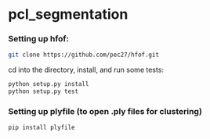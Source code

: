 # pcl_segmentation

### Setting up hfof:

```bash
git clone https://github.com/pec27/hfof.git
```

cd into the  directory, install, and run some tests:

```bash
python setup.py install
python setup.py test
```

### Setting up plyfile (to open .ply files for clustering)

```bash
pip install plyfile
```
